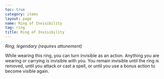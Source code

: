 ```yaml
---
toc: true
category: items
layout: page
name: Ring of Invisibility
tag: ring
title: Ring of Invisibility 
---
```

_Ring, legendary (requires attunement)_ 

While wearing this ring, you can turn invisible as an action. Anything you are wearing or carrying is invisible with you. You remain invisible until the ring is removed, until you attack or cast a spell, or until you use a bonus action to become visible again. 